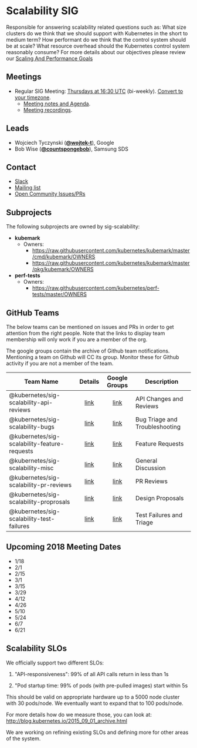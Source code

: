<!---
This is an autogenerated file!

Please do not edit this file directly, but instead make changes to the
sigs.yaml file in the project root.

To understand how this file is generated, see https://git.k8s.io/community/generator/README.md
-->
# Scalability SIG

Responsible for answering scalability related questions such as:
What size clusters do we think that we should support with Kubernetes in the short to medium term? How performant do we think that the control system should be at scale? What resource overhead should the Kubernetes control system reasonably consume?
For more details about our objectives please review our [Scaling And Performance Goals](https://git.k8s.io/community/sig-scalability/goals.md)

## Meetings
* Regular SIG Meeting: [Thursdays at 16:30 UTC](https://zoom.us/j/989573207) (bi-weekly). [Convert to your timezone](http://www.thetimezoneconverter.com/?t=16:30&tz=UTC).
  * [Meeting notes and Agenda](https://docs.google.com/a/bobsplanet.com/document/d/1hEpf25qifVWztaeZPFmjNiJvPo-5JX1z0LSvvVY5G2g/edit?usp=drive_web).
  * [Meeting recordings](https://www.youtube.com/watch?v=NDP1uYyom28&list=PL69nYSiGNLP2X-hzNTqyELU6jYS3p10uL).

## Leads
* Wojciech Tyczynski (**[@wojtek-t](https://github.com/wojtek-t)**), Google
* Bob Wise (**[@countspongebob](https://github.com/countspongebob)**), Samsung SDS

## Contact
* [Slack](https://kubernetes.slack.com/messages/sig-scalability)
* [Mailing list](https://groups.google.com/forum/#!forum/kubernetes-sig-scale)
* [Open Community Issues/PRs](https://github.com/kubernetes/community/labels/sig%2Fscalability)

## Subprojects

The following subprojects are owned by sig-scalability:
- **kubemark**
  - Owners:
    - https://raw.githubusercontent.com/kubernetes/kubemark/master/cmd/kubemark/OWNERS
    - https://raw.githubusercontent.com/kubernetes/kubemark/master/pkg/kubemark/OWNERS
- **perf-tests**
  - Owners:
    - https://raw.githubusercontent.com/kubernetes/perf-tests/master/OWNERS

## GitHub Teams

The below teams can be mentioned on issues and PRs in order to get attention from the right people.
Note that the links to display team membership will only work if you are a member of the org.

The google groups contain the archive of Github team notifications.
Mentioning a team on Github will CC its group.
Monitor these for Github activity if you are not a member of the team.

| Team Name | Details | Google Groups | Description |
| --------- |:-------:|:-------------:|  ----------- |
| @kubernetes/sig-scalability-api-reviews | [link](https://github.com/orgs/kubernetes/teams/sig-scalability-api-reviews) | [link](https://groups.google.com/forum/#!forum/kubernetes-sig-scalability-api-reviews) | API Changes and Reviews |
| @kubernetes/sig-scalability-bugs | [link](https://github.com/orgs/kubernetes/teams/sig-scalability-bugs) | [link](https://groups.google.com/forum/#!forum/kubernetes-sig-scalability-bugs) | Bug Triage and Troubleshooting |
| @kubernetes/sig-scalability-feature-requests | [link](https://github.com/orgs/kubernetes/teams/sig-scalability-feature-requests) | [link](https://groups.google.com/forum/#!forum/kubernetes-sig-scalability-feature-requests) | Feature Requests |
| @kubernetes/sig-scalability-misc | [link](https://github.com/orgs/kubernetes/teams/sig-scalability-misc) | [link](https://groups.google.com/forum/#!forum/kubernetes-sig-scalability-misc) | General Discussion |
| @kubernetes/sig-scalability-pr-reviews | [link](https://github.com/orgs/kubernetes/teams/sig-scalability-pr-reviews) | [link](https://groups.google.com/forum/#!forum/kubernetes-sig-scalability-pr-reviews) | PR Reviews |
| @kubernetes/sig-scalability-proprosals | [link](https://github.com/orgs/kubernetes/teams/sig-scalability-proprosals) | [link](https://groups.google.com/forum/#!forum/kubernetes-sig-scalability-proprosals) | Design Proposals |
| @kubernetes/sig-scalability-test-failures | [link](https://github.com/orgs/kubernetes/teams/sig-scalability-test-failures) | [link](https://groups.google.com/forum/#!forum/kubernetes-sig-scalability-test-failures) | Test Failures and Triage |

<!-- BEGIN CUSTOM CONTENT -->
## Upcoming 2018 Meeting Dates
   * 1/18
   * 2/1
   * 2/15
   * 3/1
   * 3/15
   * 3/29
   * 4/12
   * 4/26
   * 5/10
   * 5/24
   * 6/7
   * 6/21

## Scalability SLOs

We officially support two different SLOs:

1. "API-responsiveness":
   99% of all API calls return in less than 1s

1. "Pod startup time:
   99% of pods (with pre-pulled images) start within 5s

This should be valid on appropriate hardware up to a 5000 node cluster with 30 pods/node.  We eventually want to expand that to 100 pods/node.

For more details how do we measure those, you can look at: http://blog.kubernetes.io/2015_09_01_archive.html

We are working on refining existing SLOs and defining more for other areas of the system.
<!-- END CUSTOM CONTENT -->
